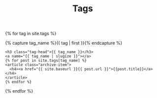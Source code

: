 ﻿---
layout: page
permalink: /tags/
title: Tags
---

<div id="archives">


{% for tag in site.tags %}
  <div class="archive-group">
    {% capture tag_name %}{{ tag | first }}{% endcapture %}
    <div id="#{{ tag_name | slugize }}"></div>
    <p></p>

    <h3 class="tag-head">{{ tag_name }}</h3>
    <a name="{{ tag_name | slugize }}"></a>
    {% for post in site.tags[tag_name] %}
    <article class="archive-item">
      <h4><a href="{{ site.baseurl }}{{ post.url }}">{{post.title}}</a></h4>
    </article>
    {% endfor %}
  </div>
{% endfor %}
</div>

<script type="text/javascript">>

let tags = '['
{% for tag in site.tags %}
tags += "'" + tag + "'"
{% endfor %}
tags += ']'

</script>
